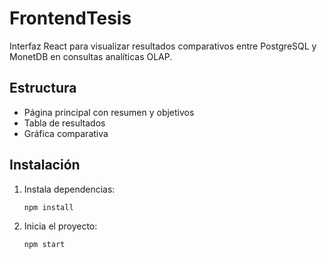 # FrontendTesis

Interfaz React para visualizar resultados comparativos entre PostgreSQL y MonetDB en consultas analíticas OLAP.

## Estructura
- Página principal con resumen y objetivos
- Tabla de resultados
- Gráfica comparativa

## Instalación
1. Instala dependencias:
   ```bash
   npm install
   ```
2. Inicia el proyecto:
   ```bash
   npm start
   ```
